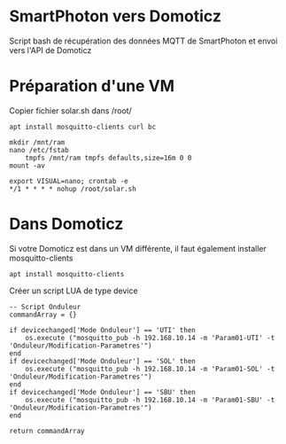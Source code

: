 # SmartPhoton vers Domoticz
Script bash de récupération des données MQTT de SmartPhoton et envoi vers l'API de Domoticz

# Préparation d'une VM
Copier fichier solar.sh dans /root/
```
apt install mosquitto-clients curl bc

mkdir /mnt/ram
nano /etc/fstab
	tmpfs /mnt/ram tmpfs defaults,size=16m 0 0
mount -av

export VISUAL=nano; crontab -e
*/1 * * * * nohup /root/solar.sh
```

# Dans Domoticz
Si votre Domoticz est dans un VM différente, il faut également installer mosquitto-clients
```
apt install mosquitto-clients
```
Créer un script LUA de type device
```
-- Script Onduleur
commandArray = {}

if devicechanged['Mode Onduleur'] == 'UTI' then
    os.execute ("mosquitto_pub -h 192.168.10.14 -m 'Param01-UTI' -t 'Onduleur/Modification-Parametres'")
end
if devicechanged['Mode Onduleur'] == 'SOL' then
    os.execute ("mosquitto_pub -h 192.168.10.14 -m 'Param01-SOL' -t 'Onduleur/Modification-Parametres'")
end
if devicechanged['Mode Onduleur'] == 'SBU' then
    os.execute ("mosquitto_pub -h 192.168.10.14 -m 'Param01-SBU' -t 'Onduleur/Modification-Parametres'")
end
   
return commandArray
```
